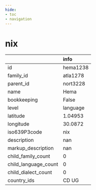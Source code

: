 ```yaml
---
hide:
- toc
- navigation
---
```

# nix
|                      | info     |
|:---------------------|:---------|
| id                   | hema1238 |
| family_id            | atla1278 |
| parent_id            | nort3228 |
| name                 | Hema     |
| bookkeeping          | False    |
| level                | language |
| latitude             | 1.04953  |
| longitude            | 30.0872  |
| iso639P3code         | nix      |
| description          | nan      |
| markup_description   | nan      |
| child_family_count   | 0        |
| child_language_count | 0        |
| child_dialect_count  | 0        |
| country_ids          | CD UG    |